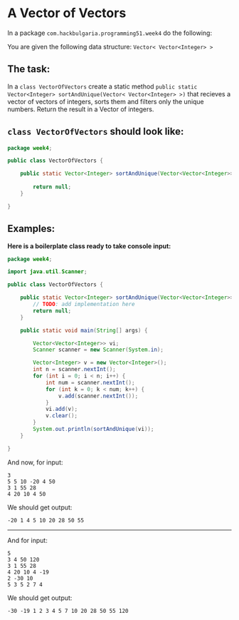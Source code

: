 # A Vector of Vectors

In a package `com.hackbulgaria.programming51.week4` do the following:

You are given the following data structure: `Vector< Vector<Integer> >`

## The task:

In a `class VectorOfVectors` create a static method `public static Vector<Integer> sortAndUnique(Vector< Vector<Integer> >)` that recieves a vector of vectors of integers, sorts them and filters only the unique numbers. Return the result in a Vector of integers.

## `class VectorOfVectors` should look like:

```java
package week4;

public class VectorOfVectors {

	public static Vector<Integer> sortAndUnique(Vector<Vector<Integer>> v){
		
		return null;
	}

}
```

## Examples:

**Here is a boilerplate class ready to take console input:**

```java
package week4;

import java.util.Scanner;

public class VectorOfVectors {

	public static Vector<Integer> sortAndUnique(Vector<Vector<Integer>> v) {
		// TODO: add implementation here
		return null;
	}

	public static void main(String[] args) {

		Vector<Vector<Integer>> vi;
		Scanner scanner = new Scanner(System.in);

		Vector<Integer> v = new Vector<Integer>();
		int n = scanner.nextInt();
		for (int i = 0; i < n; i++) {
			int num = scanner.nextInt();
			for (int k = 0; k < num; k++) {
				v.add(scanner.nextInt());
			}
			vi.add(v);
			v.clear();
		}
		System.out.println(sortAndUnique(vi));
	}

}
```

And now, for input:

```
3
5 5 10 -20 4 50
3 1 55 28
4 20 10 4 50
```

We should get output:
```
-20 1 4 5 10 20 28 50 55
```

---

And for input:

```
5
3 4 50 120
3 1 55 28
4 20 10 4 -19
2 -30 10
5 3 5 2 7 4
```

We should get output:
```
-30 -19 1 2 3 4 5 7 10 20 28 50 55 120
```
